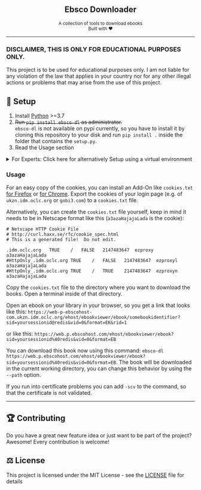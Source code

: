 <div align="center">
    <br>
    <h2>Ebsco Downloader</h2>
    <small>A collection of tools to download ebooks</small> 
    <br>
    <small>Built with ❤︎</small>
</div>

---

### DISCLAIMER, THIS IS ONLY FOR EDUCATIONAL PURPOSES ONLY. 
This project is to be used for educational purposes only.
I am not liable for any violation of the law that applies in your country nor for any other illegal actions or problems that may arise from the use of this project.

## 🚀 Setup

1. Install [Python](https://www.python.org/) >=3.7
2. ~~Run `pip install ebsco-dl` as administrator.~~ </br>
`ebsco-dl` is not available on pypi currently, so you have to install it by cloning this repository to your disk and run `pip install .` inside the folder that contains the `setup.py`.
4. Read the Usage section


<details>
  <summary> For Experts: Click here for alternatively Setup using a virtual environment</summary>

1. Install [Python](https://www.python.org/) >=3.7 and [git](https://git-scm.com/downloads)
2. Install  `virtualenv`: `pip install virtualenv`
3. Create a directory in that you want to install ebsco-dl; open a terminal inside of it
4. Clone this repository inside of that folder: `git clone https://github.com/C0D3D3V/Ebsco-Downloader.git .`
5. Run `virtualenv venv` to create the virtual environment (on Windows use `venv\Scripts\activate`)
6. Run `source venv/bin/activate` to activate the virtual environment (on Windows use `venv\Scripts\activate`)
7. Install ebsco-dl: `pip install .`


To deactivate the virtual environment run: `deactivate`
</details>

### Usage

For an easy copy of the cookies, you can install an Add-On like `cookies.txt` [for Firefox](https://addons.mozilla.org/de/firefox/addon/cookies-txt/?utm_source=addons.mozilla.org&utm_medium=referral&utm_content=search) or [for Chrome](https://chromewebstore.google.com/detail/get-cookiestxt-clean/ahmnmhfbokciafffnknlekllgcnafnie). Export the cookies of your login page (e.g. of `ukzn.idm.oclc.org` or `gobi3.com`) to a `cookies.txt` file. 

Alternatively, you can create the `cookies.txt` file yourself, keep in mind it needs to be in Netscape format like this (`a3azaHajajaLada` is the cookie):

```
# Netscape HTTP Cookie File
# http://curl.haxx.se/rfc/cookie_spec.html
# This is a generated file!  Do not edit.

.idm.oclc.org	TRUE	/	FALSE	2147483647	ezproxy	a3azaHajajaLada
#HttpOnly_.idm.oclc.org	TRUE	/	FALSE	2147483647	ezproxyl	a3azaHajajaLada
#HttpOnly_.idm.oclc.org	TRUE	/	TRUE	2147483647	ezproxyn	a3azaHajajaLada
```

Copy the `cookies.txt` file to the directory where you want to download the books. Open a terminal inside of that directory.

Open an ebook on your library in your browser, so you get a link that looks like this: `https://web-p-ebscohost-com.ukzn.idm.oclc.org/ehost/ebookviewer/ebook/somebookidentifier?sid=yoursessionid@redis&vid=0&format=EK&rid=1`

or like this: `https://web.p.ebscohost.com/ehost/ebookviewer/ebook?sid=yoursessionid%40redis&vid=0&format=EB`


You can download this book now using this command: `ebsco-dl https://web.p.ebscohost.com/ehost/ebookviewer/ebook?sid=yoursessionid%40redis&vid=0&format=EB`. The book will be downloaded in the current working directory, you can change this behavior by using the `--path` option.

If you run into certificate problems you can add `-scv` to the command, so that the certificate is not validated. 


---


## 🏆 Contributing

Do you have a great new feature idea or just want to be part of the project? Awesome! Every contribution is welcome!


## ⚖️ License

This project is licensed under the MIT License - see the [LICENSE](LICENSE) file for details